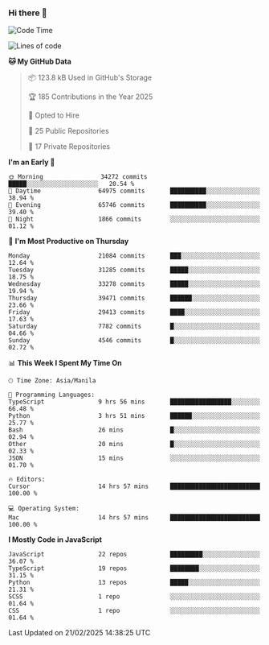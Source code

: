 ### Hi there 👋

<!--START_SECTION:waka-->
![Code Time](http://img.shields.io/badge/Code%20Time-1%2C465%20hrs%204%20mins-blue)

![Lines of code](https://img.shields.io/badge/From%20Hello%20World%20I%27ve%20Written-63.9%20million%20lines%20of%20code-blue)

**🐱 My GitHub Data** 

> 📦 123.8 kB Used in GitHub's Storage 
 > 
> 🏆 185 Contributions in the Year 2025
 > 
> 💼 Opted to Hire
 > 
> 📜 25 Public Repositories 
 > 
> 🔑 17 Private Repositories 
 > 
**I'm an Early 🐤** 

```text
🌞 Morning                34272 commits       █████░░░░░░░░░░░░░░░░░░░░   20.54 % 
🌆 Daytime                64975 commits       ██████████░░░░░░░░░░░░░░░   38.94 % 
🌃 Evening                65746 commits       ██████████░░░░░░░░░░░░░░░   39.40 % 
🌙 Night                  1866 commits        ░░░░░░░░░░░░░░░░░░░░░░░░░   01.12 % 
```
📅 **I'm Most Productive on Thursday** 

```text
Monday                   21084 commits       ███░░░░░░░░░░░░░░░░░░░░░░   12.64 % 
Tuesday                  31285 commits       █████░░░░░░░░░░░░░░░░░░░░   18.75 % 
Wednesday                33278 commits       █████░░░░░░░░░░░░░░░░░░░░   19.94 % 
Thursday                 39471 commits       ██████░░░░░░░░░░░░░░░░░░░   23.66 % 
Friday                   29413 commits       ████░░░░░░░░░░░░░░░░░░░░░   17.63 % 
Saturday                 7782 commits        █░░░░░░░░░░░░░░░░░░░░░░░░   04.66 % 
Sunday                   4546 commits        █░░░░░░░░░░░░░░░░░░░░░░░░   02.72 % 
```


📊 **This Week I Spent My Time On** 

```text
🕑︎ Time Zone: Asia/Manila

💬 Programming Languages: 
TypeScript               9 hrs 56 mins       █████████████████░░░░░░░░   66.48 % 
Python                   3 hrs 51 mins       ██████░░░░░░░░░░░░░░░░░░░   25.77 % 
Bash                     26 mins             █░░░░░░░░░░░░░░░░░░░░░░░░   02.94 % 
Other                    20 mins             █░░░░░░░░░░░░░░░░░░░░░░░░   02.33 % 
JSON                     15 mins             ░░░░░░░░░░░░░░░░░░░░░░░░░   01.70 % 

🔥 Editors: 
Cursor                   14 hrs 57 mins      █████████████████████████   100.00 % 

💻 Operating System: 
Mac                      14 hrs 57 mins      █████████████████████████   100.00 % 
```

**I Mostly Code in JavaScript** 

```text
JavaScript               22 repos            █████████░░░░░░░░░░░░░░░░   36.07 % 
TypeScript               19 repos            ████████░░░░░░░░░░░░░░░░░   31.15 % 
Python                   13 repos            █████░░░░░░░░░░░░░░░░░░░░   21.31 % 
SCSS                     1 repo              ░░░░░░░░░░░░░░░░░░░░░░░░░   01.64 % 
CSS                      1 repo              ░░░░░░░░░░░░░░░░░░░░░░░░░   01.64 % 
```




 Last Updated on 21/02/2025 14:38:25 UTC
<!--END_SECTION:waka-->
